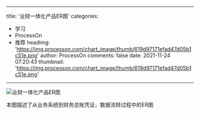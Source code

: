 
---
title: '业财一体化产品ER图'
categories: 
 - 学习
 - ProcessOn
 - 推荐
headimg: 'https://img.processon.com/chart_image/thumb/619d97171efad47d05b1c51e.png'
author: ProcessOn
comments: false
date: 2021-11-24 07:20:43
thumbnail: 'https://img.processon.com/chart_image/thumb/619d97171efad47d05b1c51e.png'
---

<div>   
<img class="thumb" alt="业财一体化产品ER图" src="https://img.processon.com/chart_image/thumb/619d97171efad47d05b1c51e.png" referrerpolicy="no-referrer">
<p>本图描述了从业务系统到财务总账凭证，数据流转过程中的ER图</p>  
</div>
            
